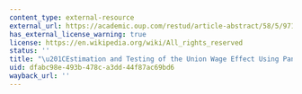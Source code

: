 ```yaml
---
content_type: external-resource
external_url: https://academic.oup.com/restud/article-abstract/58/5/971/1599244?redirectedFrom=fulltext
has_external_license_warning: true
license: https://en.wikipedia.org/wiki/All_rights_reserved
status: ''
title: "\u201CEstimation and Testing of the Union Wage Effect Using Panel Data.\u201D"
uid: dfabc98e-493b-478c-a3dd-44f87ac69bd6
wayback_url: ''
---
```

